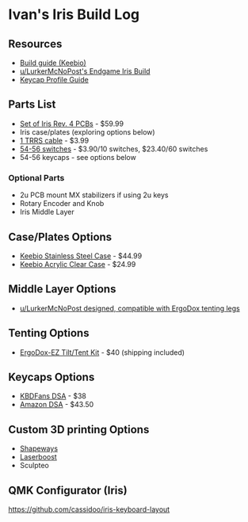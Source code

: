 Ivan's Iris Build Log
==================

Resources
---------
- [Build guide (Keebio)](https://docs.keeb.io/iris-rev3-build-guide/)
- [u/LurkerMcNoPost's Endgame Iris Build](https://www.reddit.com/r/MechanicalKeyboards/comments/9u3mfu/my_first_build_endgame_iris/)
- [Keycap Profile Guide](https://mechlab.cc/a-guide-to-keycap-profiles/)

Parts List
----------
- [Set of Iris Rev. 4 PCBs](https://keeb.io/collections/split-keyboard-parts/products/iris-keyboard-split-ergonomic-keyboard?variant=29480467267678) - $59.99
- Iris case/plates (exploring options below)
- [1 TRRS cable](https://keeb.io/products/trrs-cable?variant=50550149190) - $3.99
- [54-56 switches](https://kbdfans.com/products/cherry-mx-swtich?variant=36019543885) - $3.90/10 switches, $23.40/60 switches
- 54-56 keycaps - see options below

### Optional Parts
- 2u PCB mount MX stabilizers if using 2u keys
- Rotary Encoder and Knob
- Iris Middle Layer

Case/Plates Options
-------------------
- [Keebio Stainless Steel Case](https://keeb.io/products/iris-keyboard-case-plates?variant=1822271012894) - $44.99
- [Keebio Acrylic Clear Case](https://keeb.io/products/iris-keyboard-case-plates?variant=2991652831262) - $24.99

Middle Layer Options
--------------------
- [u/LurkerMcNoPost designed, compatible with ErgoDox tenting legs](https://www.thingiverse.com/thing:3196585)

Tenting Options
---------------
- [ErgoDox-EZ Tilt/Tent Kit](https://ergodox-ez.com/products/tilt-tent-kit?variant=16101844419) - $40 (shipping included)

Keycaps Options
---------------
- [KBDFans DSA](https://kbdfans.com/collections/dsa-profile/products/dsa-pbt-145keys-keycaps-laser-etched-front-printed-legends?variant=3548870639629) - $38
- [Amazon DSA](https://www.amazon.com/dp/B07F6FRCW5/ref=twister_B07F6B9HQT?_encoding=UTF8&psc=1) - $43.50

Custom 3D printing Options
--------------------------
- [Shapeways](https://www.shapeways.com/)
- [Laserboost](https://www.laserboost.com/)
- Sculpteo

QMK Configurator (Iris)
-----------------------
https://github.com/cassidoo/iris-keyboard-layout
